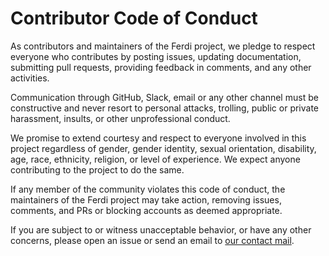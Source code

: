 # Contributor Code of Conduct

As contributors and maintainers of the Ferdi project, we pledge to respect everyone who contributes by posting issues, updating documentation, submitting pull requests, providing feedback in comments, and any other activities.

Communication through GitHub, Slack, email or any other channel must be constructive and never resort to personal attacks, trolling, public or private harassment, insults, or other unprofessional conduct.

We promise to extend courtesy and respect to everyone involved in this project regardless of gender, gender identity, sexual orientation, disability, age, race, ethnicity, religion, or level of experience. We expect anyone contributing to the project to do the same.

If any member of the community violates this code of conduct, the maintainers of the Ferdi project may take action, removing issues, comments, and PRs or blocking accounts as deemed appropriate.

If you are subject to or witness unacceptable behavior, or have any other concerns, please open an issue or send an email to [our contact mail](hello@getferdi.com).
